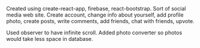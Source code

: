 Created using create-react-app, firebase, react-bootstrap. 
Sort of social media web site.
Create account, change info about yourself, add profile photo, create posts, write comments, add friends, chat with friends, upvote.

Used observer to have infinite scroll.
Added photo converter so photos would take less space in database.



